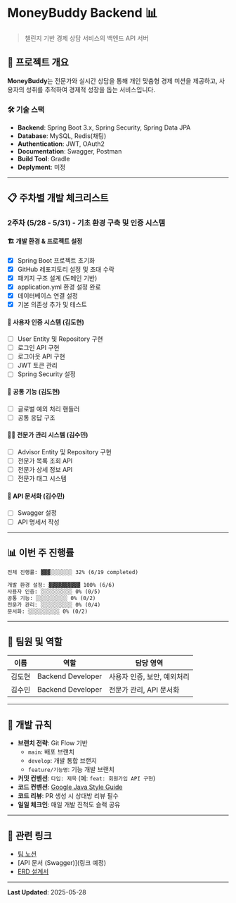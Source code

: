 # MoneyBuddy Backend 📊

> 챌린지 기반 경제 상담 서비스의 백엔드 API 서버

## 🚀 프로젝트 개요
**MoneyBuddy**는 전문가와 실시간 상담을 통해 개인 맞춤형 경제 미션을 제공하고, 사용자의 성취를 추적하여 경제적 성장을 돕는 서비스입니다.

### 🛠️ 기술 스택
- **Backend**: Spring Boot 3.x, Spring Security, Spring Data JPA
- **Database**: MySQL, Redis(채팅)
- **Authentication**: JWT, OAuth2
- **Documentation**: Swagger, Postman
- **Build Tool**: Gradle
- **Deplyment**: 미정
---
## 📋 주차별 개발 체크리스트
### 2주차 (5/28 - 5/31) - 기초 환경 구축 및 인증 시스템
#### 🏗️ 개발 환경 & 프로젝트 설정
- [x] Spring Boot 프로젝트 초기화
- [x] GitHub 레포지토리 설정 및 초대 수락
- [x] 패키지 구조 설계 (도메인 기반)
- [x] application.yml 환경 설정 완료
- [x] 데이터베이스 연결 설정
- [x] 기본 의존성 추가 및 테스트

#### 👤 사용자 인증 시스템 (김도현)
- [ ] User Entity 및 Repository 구현
- [ ] 로그인 API 구현
- [ ] 로그아웃 API 구현
- [ ] JWT 토큰 관리
- [ ] Spring Security 설정

#### 🔧 공통 기능 (김도현)
- [ ] 글로벌 예외 처리 핸들러
- [ ] 공통 응답 구조

#### 👨‍💼 전문가 관리 시스템 (김수민)
- [ ] Advisor Entity 및 Repository 구현
- [ ] 전문가 목록 조회 API
- [ ] 전문가 상세 정보 API
- [ ] 전문가 태그 시스템

#### 📖 API 문서화 (김수민)
- [ ] Swagger 설정
- [ ] API 명세서 작성
---
## 📊 이번 주 진행률
```md
전체 진행률: ▓▓▓░░░░░░░ 32% (6/19 completed)

개발 환경 설정: ▓▓▓▓▓▓▓▓▓▓ 100% (6/6)
사용자 인증: ░░░░░░░░░░ 0% (0/5)
공통 기능: ░░░░░░░░░░ 0% (0/2)
전문가 관리: ░░░░░░░░░░ 0% (0/4)
문서화: ░░░░░░░░░░ 0% (0/2)
```
---
## 👥 팀원 및 역할
|이름|역할|담당 영역|
|-|-|-|
|김도현|Backend Developer|사용자 인증, 보안, 예외처리|
|김수민|Backend Developer|전문가 관리, API 문서화|
---
## 📝 개발 규칙
- **브랜치 전략**: Git Flow 기반
  - `main`: 배포 브랜치
  - `develop`: 개발 통합 브랜지
  - `feature/기능명`: 기능 개발 브랜치
- **커밋 컨벤션**: `타입: 제목` (예: `feat: 회원가입 API 구현`)
- **코드 컨벤션**: [Google Java Style Guide](https://github.com/google/styleguide/blob/gh-pages/intellij-java-google-style.xml)
- **코드 리뷰**: PR 생성 시 상대방 리뷰 필수
- **일일 체크인**: 매일 개발 진척도 슬랙 공유
---
## 🔗 관련 링크
- [팀 노션](https://confusion-sprint-93a.notion.site/1fbee1fb4f78800db3bafc6a92b26a0e?v=1fbee1fb4f7880648d29000c84e02e78&pvs=4)
- [API 문서 (Swagger)](링크 예정)
- [ERD 설계서](https://dbdiagram.io/d/MoneyBuddy_ERD-6831bb93b9f7446da3f7d230)
---
**Last Updated**: 2025-05-28
